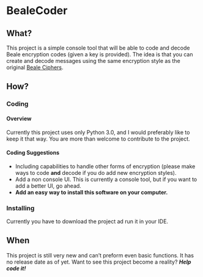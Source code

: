 # BealeCoder
## What?
This project is a simple console tool that will be able to code and decode Beale encryption codes (given a key is provided). The idea is that you can create and decode messages using the same encryption style as the original [Beale Ciphers](https://en.wikipedia.org/wiki/Beale_ciphers).
## How?
### Coding
#### Overview
Currently this project uses only Python 3.0, and I would preferably like to keep it that way. You are more than welcome to contribute to the project.
#### Coding Suggestions
- Including capabilities to handle other forms of encryption (please make ways to code **and** decode if you do add new encryption styles). 
- Add a non console UI. This is currently a console tool, but if you want to add a better UI, go ahead. 
- **Add an easy way to install this software on your computer.**
### Installing
Currently you have to download the project ad run it in your IDE.
## When
This project is still very new and can’t preform even basic functions. It has no release date as of yet. Want to see this project become a reality? ***Help code it!***
